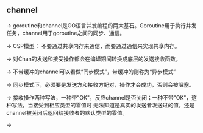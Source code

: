 ## channel

-> goroutine和channel是GO语言并发编程的两大基石。Goroutine用于执行并发任务，channel用于goroutine之间的同步、通信。

-> CSP模型： 不要通过共享内存来通信，而要通过通信来实现共享内存。

-> 对Chan的发送和接受操作都会在编译期间转换成底层的发送接收函数。

-> 不带缓冲的channel可以看做“同步模式”，带缓冲的则称为“异步模式”

-> 同步模式下，必须要是发送方和接收方配对，操作才会成功，否则会被阻塞。

-> 接收操作两种写法，一种带"OK"，反应channel是否关闭；一种不带"OK"，这种写法，当接受到相应类型的零值时 无法知道是真实的发送者发送过的值，还是channel被关闭后返回给接收者的默认类型的零值。

-> 